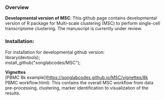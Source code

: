 ### Overview

**Developmental version of MSC**: This github page contains developmental version of R package for Multi-scale clustering (MSC) to perform single-cell transcriptome clustering. The manuscript is currently under review.

### Installation:

For installation for developmental github version:  
library(devtools);  
install_github("songlabcodes/MSC");

**Vignettes**  
[PBMC 8k example](https://songlabcodes.github.io/MSC/vignettes/8k PBMC workflow.html): This contains the overall MSC workflow from data pre-processing, clustering, marker identification to visualization of the results.
